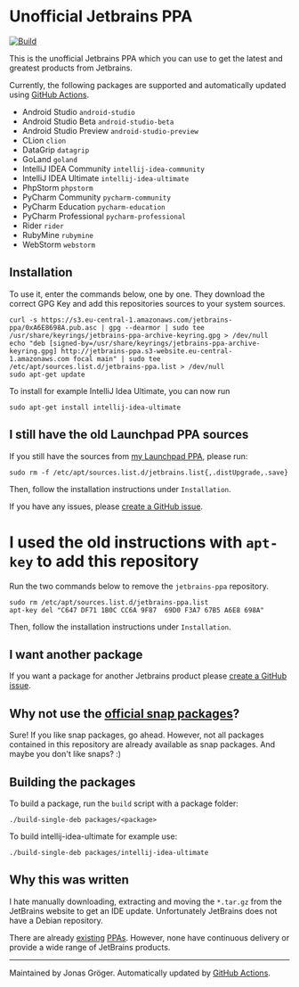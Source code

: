 # Unofficial Jetbrains PPA
[![Build](https://github.com/JonasGroeger/jetbrains-ppa/actions/workflows/build.yml/badge.svg)](https://github.com/JonasGroeger/jetbrains-ppa/actions/workflows/build.yml)

This is the unofficial Jetbrains PPA which you can use to get the latest and greatest products from Jetbrains.

Currently, the following packages are supported and automatically updated using [GitHub Actions](https://github.com/JonasGroeger/jetbrains-ppa/actions).

* Android Studio `android-studio`
* Android Studio Beta `android-studio-beta`
* Android Studio Preview `android-studio-preview`
* CLion `clion`
* DataGrip `datagrip`
* GoLand `goland`
* IntelliJ IDEA Community `intellij-idea-community`
* IntelliJ IDEA Ultimate `intellij-idea-ultimate`
* PhpStorm `phpstorm`
* PyCharm Community `pycharm-community`
* PyCharm Education `pycharm-education`
* PyCharm Professional `pycharm-professional`
* Rider `rider`
* RubyMine `rubymine`
* WebStorm `webstorm`

## Installation

To use it, enter the commands below, one by one. They download the correct GPG Key and add this repositories sources to your system sources.

```
curl -s https://s3.eu-central-1.amazonaws.com/jetbrains-ppa/0xA6E8698A.pub.asc | gpg --dearmor | sudo tee /usr/share/keyrings/jetbrains-ppa-archive-keyring.gpg > /dev/null
echo "deb [signed-by=/usr/share/keyrings/jetbrains-ppa-archive-keyring.gpg] http://jetbrains-ppa.s3-website.eu-central-1.amazonaws.com focal main" | sudo tee /etc/apt/sources.list.d/jetbrains-ppa.list > /dev/null
sudo apt-get update
```

To install for example IntelliJ Idea Ultimate, you can now run

```
sudo apt-get install intellij-idea-ultimate
```

## I still have the old Launchpad PPA sources
If you still have the sources from [my Launchpad PPA](https://launchpad.net/~jonas-groeger/+archive/ubuntu/jetbrains), please run:

```
sudo rm -f /etc/apt/sources.list.d/jetbrains.list{,.distUpgrade,.save}
```

Then, follow the installation instructions under `Installation`.

If you have any issues, please [create a GitHub issue](https://github.com/JonasGroeger/jetbrains-ppa/issues/new).

# I used the old instructions with `apt-key` to add this repository

Run the two commands below to remove the `jetbrains-ppa` repository.

```
sudo rm /etc/apt/sources.list.d/jetbrains-ppa.list
apt-key del "C647 DF71 1B0C CC6A 9F87  69D0 F3A7 67B5 A6E8 698A"
```

Then, follow the installation instructions under `Installation`.

## I want another package

If you want a package for another Jetbrains product please [create a GitHub issue](https://github.com/JonasGroeger/jetbrains-ppa/issues/new).

## Why not use the [official snap packages](https://snapcraft.io/search?q=jetbrains)?

Sure! If you like snap packages, go ahead. However, not all packages contained in this repository are already available as snap packages. And maybe you don't like snaps? :)

## Building the packages

To build a package, run the `build` script with a package folder:

    ./build-single-deb packages/<package>

To build intellij-idea-ultimate for example use:

    ./build-single-deb packages/intellij-idea-ultimate

## Why this was written

I hate manually downloading, extracting and moving the `*.tar.gz` from the
JetBrains website to get an IDE update. Unfortunately JetBrains does not have a
Debian repository.

There are already [existing](https://launchpad.net/~mmk2410/+archive/ubuntu/intellij-idea)
 [PPAs](https://launchpad.net/~vantuz/+archive/ubuntu/jetbrains).
However, none have continuous delivery or provide a wide range of JetBrains products.

---

Maintained by Jonas Gröger. Automatically updated by [GitHub Actions](https://github.com/JonasGroeger/jetbrains-ppa/actions).
